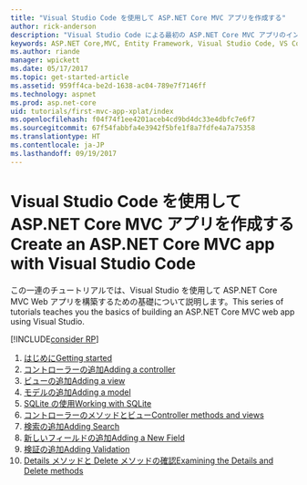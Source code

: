 ```yaml
---
title: "Visual Studio Code を使用して ASP.NET Core MVC アプリを作成する"
author: rick-anderson
description: "Visual Studio Code による最初の ASP.NET Core MVC アプリのインデックス ページ"
keywords: ASP.NET Core,MVC, Entity Framework, Visual Studio Code, VS Code
ms.author: riande
manager: wpickett
ms.date: 05/17/2017
ms.topic: get-started-article
ms.assetid: 959ff4ca-be2d-1638-ac04-789e7f7146ff
ms.technology: aspnet
ms.prod: asp.net-core
uid: tutorials/first-mvc-app-xplat/index
ms.openlocfilehash: f04f74f1ee4201aceb4cd9bd4dc33e4dbfc7e6f7
ms.sourcegitcommit: 67f54fabbfa4e3942f5bfe1f8a7fdfe4a7a75358
ms.translationtype: HT
ms.contentlocale: ja-JP
ms.lasthandoff: 09/19/2017
---
```

# <a name="create-an-aspnet-core-mvc-app-with-visual-studio-code"></a><span data-ttu-id="79a74-104">Visual Studio Code を使用して ASP.NET Core MVC アプリを作成する</span><span class="sxs-lookup"><span data-stu-id="79a74-104">Create an ASP.NET Core MVC app with Visual Studio Code</span></span>

<span data-ttu-id="79a74-105">この一連のチュートリアルでは、Visual Studio を使用して ASP.NET Core MVC Web アプリを構築するための基礎について説明します。</span><span class="sxs-lookup"><span data-stu-id="79a74-105">This series of tutorials teaches you the basics of building an ASP.NET Core MVC web app using Visual Studio.</span></span> 

[!INCLUDE[consider RP](../../includes/razor.md)]

1. [<span data-ttu-id="79a74-106">はじめに</span><span class="sxs-lookup"><span data-stu-id="79a74-106">Getting started</span></span>](start-mvc.md)
2. [<span data-ttu-id="79a74-107">コントローラーの追加</span><span class="sxs-lookup"><span data-stu-id="79a74-107">Adding a controller</span></span>](adding-controller.md)
3. [<span data-ttu-id="79a74-108">ビューの追加</span><span class="sxs-lookup"><span data-stu-id="79a74-108">Adding a view</span></span>](adding-view.md)
4. [<span data-ttu-id="79a74-109">モデルの追加</span><span class="sxs-lookup"><span data-stu-id="79a74-109">Adding a model</span></span>](adding-model.md)
5. [<span data-ttu-id="79a74-110">SQLite の使用</span><span class="sxs-lookup"><span data-stu-id="79a74-110">Working with SQLite</span></span>](working-with-sql.md)
6. [<span data-ttu-id="79a74-111">コントローラーのメソッドとビュー</span><span class="sxs-lookup"><span data-stu-id="79a74-111">Controller methods and views</span></span>](controller-methods-views.md)
7. [<span data-ttu-id="79a74-112">検索の追加</span><span class="sxs-lookup"><span data-stu-id="79a74-112">Adding Search</span></span>](search.md)
8. [<span data-ttu-id="79a74-113">新しいフィールドの追加</span><span class="sxs-lookup"><span data-stu-id="79a74-113">Adding a New Field</span></span>](new-field.md)
9. [<span data-ttu-id="79a74-114">検証の追加</span><span class="sxs-lookup"><span data-stu-id="79a74-114">Adding Validation</span></span>](validation.md)
10. [<span data-ttu-id="79a74-115">Details メソッドと Delete メソッドの確認</span><span class="sxs-lookup"><span data-stu-id="79a74-115">Examining the Details and Delete methods</span></span>](xref:tutorials/first-mvc-app/details)
